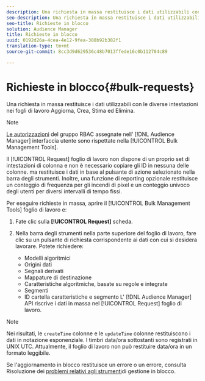 ```yaml
---
description: Una richiesta in massa restituisce i dati utilizzabili con le diverse intestazioni nei fogli di lavoro Aggiorna, Crea, Stima ed Elimina.
seo-description: Una richiesta in massa restituisce i dati utilizzabili con le diverse intestazioni nei fogli di lavoro Aggiorna, Crea, Stima ed Elimina.
seo-title: Richieste in blocco
solution: Audience Manager
title: Richieste in blocco
uuid: 0192d26a-4cea-4e12-9fea-388b92b382f1
translation-type: tm+mt
source-git-commit: 8cc3d9d629536c48b7013ffede16c0b112704c89

---
```



# Richieste in blocco{#bulk-requests}

Una richiesta in massa restituisce i dati utilizzabili con le diverse intestazioni nei fogli di lavoro Aggiorna, Crea, Stima ed Elimina.

<!-- 

t_bulk_requests.xml

 -->

>[!NOTE]
>
>[Le autorizzazioni](../../features/administration/administration-overview.md) del gruppo RBAC assegnate nell’ [!DNL Audience Manager] interfaccia utente sono rispettate nella [!UICONTROL Bulk Management Tools].

Il [!UICONTROL Request] foglio di lavoro non dispone di un proprio set di intestazioni di colonna e non è necessario copiare gli ID in nessuna delle colonne. ma restituisce i dati in base al pulsante di azione selezionato nella barra degli strumenti. Inoltre, una funzione di reporting opzionale restituisce un conteggio di frequenza per gli incendi di pixel e un conteggio univoco degli utenti per diversi intervalli di tempo fissi.

Per eseguire richieste in massa, aprire il [!UICONTROL Bulk Management Tools] foglio di lavoro e:

1. Fate clic sulla **[!UICONTROL Request]** scheda.
2. Nella barra degli strumenti nella parte superiore del foglio di lavoro, fare clic su un pulsante di richiesta corrispondente ai dati con cui si desidera lavorare. Potete richiedere:

   * Modelli algoritmici
   * Origini dati
   * Segnali derivati
   * Mappature di destinazione
   * Caratteristiche algoritmiche, basate su regole e integrate
   * Segmenti
   * ID cartella caratteristiche e segmento
   L&#39; [!DNL Audience Manager] API riscrive i dati in massa nel [!UICONTROL Request] foglio di lavoro.

>[!NOTE]
>
>Nei risultati, le `createTime` colonne e le `updateTime` colonne restituiscono i dati in notazione esponenziale. I timbri data/ora sottostanti sono registrati in UNIX UTC. Attualmente, il foglio di lavoro non può restituire data/ora in un formato leggibile.

Se l&#39;aggiornamento in blocco restituisce un errore o un errore, consulta Risoluzione dei [problemi relativi agli strumenti](../../reference/bulk-management-tools/bulk-troubleshooting.md)di gestione in blocco.
